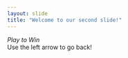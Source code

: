 ```yaml
---
layout: slide
title: "Welcome to our second slide!"
---
```

*Play to Win*    
Use the left arrow to go back!
